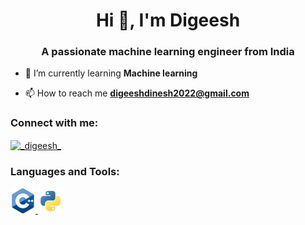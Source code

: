 <h1 align="center">Hi 👋, I'm Digeesh</h1>
<h3 align="center">A passionate machine learning engineer from India</h3>

- 🌱 I’m currently learning **Machine learning**

- 📫 How to reach me **digeeshdinesh2022@gmail.com**

<h3 align="left">Connect with me:</h3>
<p align="left">
<a href="https://instagram.com/_digeesh_" target="blank"><img align="center" src="https://raw.githubusercontent.com/rahuldkjain/github-profile-readme-generator/master/src/images/icons/Social/instagram.svg" alt="_digeesh_" height="30" width="40" /></a>
</p>

<h3 align="left">Languages and Tools:</h3>
<p align="left"> <a href="https://www.w3schools.com/cpp/" target="_blank" rel="noreferrer"> <img src="https://raw.githubusercontent.com/devicons/devicon/master/icons/cplusplus/cplusplus-original.svg" alt="cplusplus" width="40" height="40"/> </a> <a href="https://www.python.org" target="_blank" rel="noreferrer"> <img src="https://raw.githubusercontent.com/devicons/devicon/master/icons/python/python-original.svg" alt="python" width="40" height="40"/> </a> </p>
